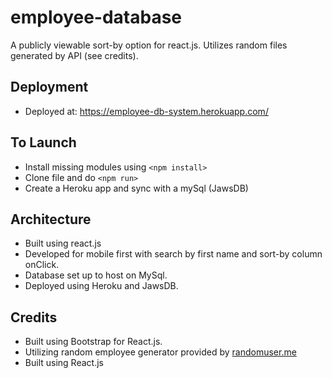 # employee-database
A publicly viewable sort-by option for react.js. Utilizes random files generated by API (see credits).

## Deployment
*   Deployed at: https://employee-db-system.herokuapp.com/

## To Launch
*   Install missing modules using `<npm install>`
*   Clone file and do `<npm run>`
*   Create a Heroku app and sync with a mySql (JawsDB) 


## Architecture
*   Built using react.js
*   Developed for mobile first with search by first name and sort-by column onClick.
*   Database set up to host on MySql.
*   Deployed using Heroku and JawsDB.

## Credits
*   Built using Bootstrap for React.js.
*   Utilizing random employee generator provided by [randomuser.me](https://randomuser.me/api/)
*   Built using React.js

